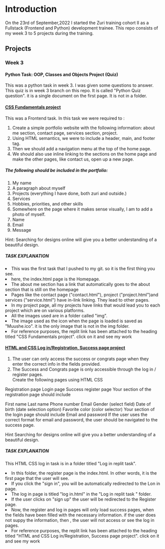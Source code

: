 # Introduction
On the 23rd of September,2022 I started the Zuri training cohort II as a Fullstack (Frontend and Python) development trainee. This repo consists of my week 3 to 5 projects during the training. 

## Projects

### Week 3

#### Python Task: OOP, Classes and Objects Project (Quiz)
This was a python task in week 3. I was given some questions to answer. This quiz is in week 3 branch on this repo. It is called "Python Quiz question". it is a single document on the first page. It is not in a folder.

#### [CSS Fundamentals project](https://replit.com/@MunaEneh/Portfolio-Website-Zuri-task-by-Muna-Eneh)
This was a Frontend task. In this task we were required to : 

1. Create a simple portfolio website with the following information: about me section, contact page, services section, project.
2. Using HTML semantics, we were to include a header, main, and footer tag. 
3. Then we should add a navigation menu at the top of the home page. 
4. We should also use inline linking to the sections on the home page and make the other pages, like contact us, open up a new page.
    
##### The following should be included in the portfolio: 

1. My name
2. A paragraph about myself
3. Projects (everything I have done, both zuri and outside.)
4. Services 
5. Hobbies, priorities, and other skills
6. Somewhere on the page where it makes sense visually, I am to add a photo of myself.
7. Name
8. Email
9. Message

Hint: Searching for designs online will give you a better understanding of a beautiful design.

##### TASK EXPLANATION
<li> This was the first task that I pushed to my git. so it is the first thing you see.</li>
<li> here, the index.html page is the Homepage.</li>
<li>The about me section has a link that automatically goes to the about section that is still on the homepage</li>
<li> Pages like the contact page ("contact.html"), project ("project.html")and services ("service.html") have in-link linking. They lead to other pages. 
<li> In my project page, all my projects have links that would lead you to each project which are on various platforms.</li>
<li> All the images used are in a folder called "img". </li>
<li> The image used as the icon when the page is loaded is saved as "Muushe.ico". it is the only image that is not in the img folder.</li>
<li> For reference purposes, the replit link has been attached to the heading titled "CSS Fundamentals project". click on it and see my work</li>

#### [HTML and CSS Log in/Registration, Success page project](https://replit.com/@MunaEneh/Log-in-Registration-and-Success-Zuri-Task-by-Muna-Eneh#index.html)

   1. The user can only access the success or congrats page when they enter the correct info in the fields provided.
   2. The Success and Congrats page is only accessible through the log in / register pages.  
   Create the following pages using HTML CSS

Registration page
Login page
Success register page
Your section of the registration page should include

First name 
Last name
Phone number
Email 
Gender (select field)
Date of birth (date selection option)
Favorite color (color selector)
Your section of the login page should include
Email and
password
If the user uses the correct format for email and password, the user should be navigated to the success page.

Hint Searching for designs online will give you a better understanding of a beautiful design.

##### TASK EXPLANATION

This HTML CSS log in task is in a folder titled "Log in replit task".

<li> In this folder, the register page is the index.html. In other words, it is the first page that the user will see.</li>
<li>If you click the "sign in", you will be automatically redirected to the Lon in page.</li>
<li>The log in page is titled "log in.html" in the "Log in replit task " folder.</li>
<li>If the user clicks on "sign up" the user will be redirected to the Register page.</li>
<li>Now, the register and log in pages will only load success pages, when the fields have been filled with the necessary information. if the user does not suppy the       information, then , the user will not access or see the log in pages.</li>
<li> For reference purposes, the replit link has been attached to the heading titled "HTML and CSS Log in/Registration, Success page project". click on it and see my        work</li>
